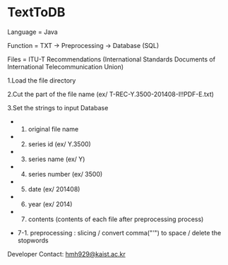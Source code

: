 # TextToDB

Language = Java

Function = TXT -> Preprocessing -> Database (SQL)

Files = ITU-T Recommendations (International Standards Documents of International Telecommunication Union)

1.Load the file directory

2.Cut the part of the file name (ex/ T-REC-Y.3500-201408-I!!PDF-E.txt)

3.Set the strings to input Database

 - 1. original file name
 
  - 2. series id (ex/ Y.3500)
  
  - 3. series name (ex/ Y)
  
  - 4. series number (ex/ 3500)
  
  - 5. date (ex/ 201408)
  
  - 6. year (ex/ 2014)
  
  - 7. contents (contents of each file after preprocessing process)
  
  - 7-1. preprocessing : slicing / convert comma("'") to space / delete the stopwords
  
Developer Contact: hmh929@kaist.ac.kr
